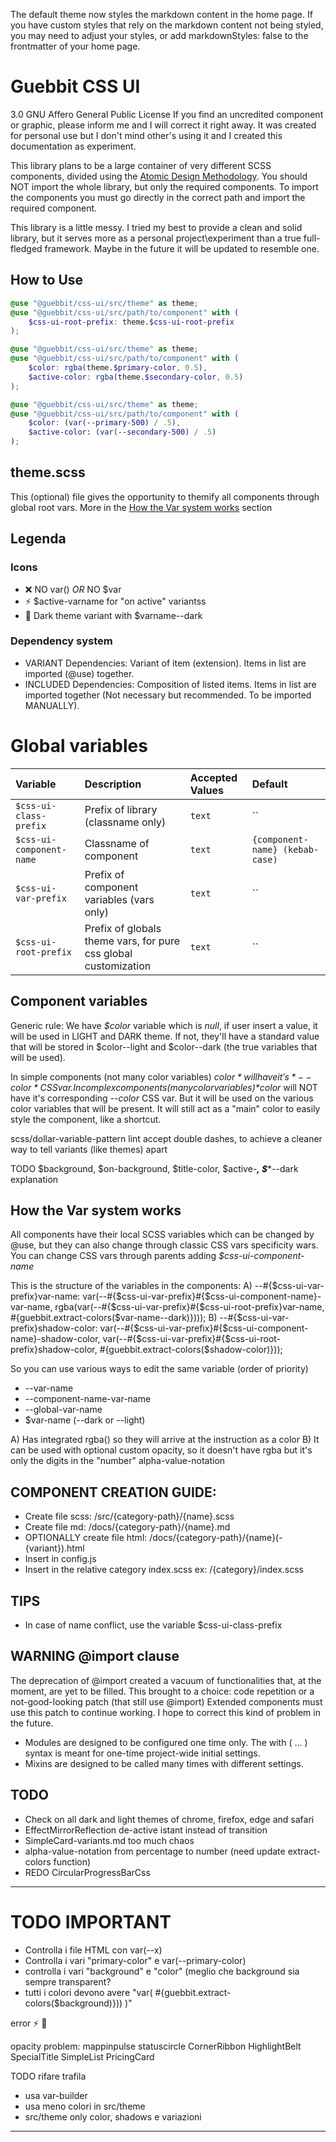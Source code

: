 The default theme now styles the markdown content in the home page. 
If you have custom styles that rely on the markdown content not being styled, 
you may need to adjust your styles, or add markdownStyles: false to the frontmatter of your home page.






# Guebbit CSS UI

3.0 GNU Affero General Public License
If you find an uncredited component or graphic, please inform me and I will correct it right away.
It was created for personal use but I don't mind other's using it and I created this documentation as experiment.

This library plans to be a large container of very different SCSS components,
divided using the [Atomic Design Methodology](https://bradfrost.com/blog/post/atomic-web-design/).
You should NOT import the whole library, but only the required components.
To import the components you must go directly in the correct path and import the required component.

This library is a little messy. I tried my best to provide a clean and solid library, but it serves more as a personal project\experiment than a true full-fledged framework.
Maybe in the future it will be updated to resemble one.

## How to Use

```scss
@use "@guebbit/css-ui/src/theme" as theme;
@use "@guebbit/css-ui/src/path/to/component" with (
    $css-ui-root-prefix: theme.$css-ui-root-prefix
);
```

```scss
@use "@guebbit/css-ui/src/theme" as theme;
@use "@guebbit/css-ui/src/path/to/component" with (
    $color: rgba(theme.$primary-color, 0.5),
    $active-color: rgba(theme.$secondary-color, 0.5)
);
```

```scss
@use "@guebbit/css-ui/src/theme" as theme;
@use "@guebbit/css-ui/src/path/to/component" with (
    $color: (var(--primary-500) / .5),
    $active-color: (var(--secondary-500) / .5)
);
```

## theme.scss

This (optional) file gives the opportunity to themify all components through global root vars. More in the <a href="#how-the-var-system-works">How the Var system works</a> section

## Legenda

### Icons
- :x: NO var() *OR* NO $var
- :zap: $active-varname for "on active" variantss
- :first_quarter_moon_with_face: Dark theme variant with $varname--dark

### Dependency system
- VARIANT Dependencies:  Variant of item (extension). Items in list are imported (@use) together.
- INCLUDED Dependencies:  Composition of listed items. Items in list are imported together (Not necessary but recommended. To be imported MANUALLY).

# Global variables

| Variable                 | Description                                                     | Accepted Values | Default                         |
|:-------------------------|:----------------------------------------------------------------|:----------------|:--------------------------------|
| `$css-ui-class-prefix`   | Prefix of library (classname only)                              | `text`          | ``                              |
| `$css-ui-component-name` | Classname of component                                          | `text`          | `{component-name} (kebab-case)` |
| `$css-ui-var-prefix`     | Prefix of component variables (vars only)                       | `text`          | ``                              |
| `$css-ui-root-prefix`    | Prefix of globals theme vars, for pure css global customization | `text`          | ``                              |






## Component variables

Generic rule:
We have *$color* variable which is *null*, if user insert a value, it will be used in LIGHT and DARK theme.
If not, they'll have a standard value that will be stored in $color--light and $color--dark (the true variables that will be used).

In simple components (not many color variables) *$color* will have it's *--color* CSS var.
In complex components (many color variables) *$color* will NOT have it's corresponding *--color* CSS var. But it will be used on the various
color variables that will be present. It will still act as a "main" color to easily style the component, like a shortcut.

scss/dollar-variable-pattern lint accept double dashes, to achieve a cleaner way to tell variants (like themes) apart

TODO $background, $on-background, $title-color, $active-***, $****--dark explanation




## How the Var system works
All components have their local SCSS variables which can be changed by @use, but they can also change through classic CSS vars specificity wars.
You can change CSS vars through parents adding *$css-ui-component-name*

This is the structure of the variables in the components:
A) --#{$css-ui-var-prefix}var-name: var(--#{$css-ui-var-prefix}#{$css-ui-component-name}-var-name, rgba(var(--#{$css-ui-var-prefix}#{$css-ui-root-prefix}var-name, #{guebbit.extract-colors($var-name--dark)})));
B) --#{$css-ui-var-prefix}shadow-color: var(--#{$css-ui-var-prefix}#{$css-ui-component-name}-shadow-color, var(--#{$css-ui-var-prefix}#{$css-ui-root-prefix}shadow-color, #{guebbit.extract-colors($shadow-color)}));

So you can use various ways to edit the same variable (order of priority)
 - --var-name
 - --component-name-var-name
 - --global-var-name
 - $var-name (--dark or --light)

A) Has integrated rgba() so they will arrive at the instruction as a color
B) It can be used with optional custom opacity, so it doesn't have rgba but it's only the digits in the "number" alpha-value-notation




## COMPONENT CREATION GUIDE:
- Create file scss: /src/{category-path}/{name}.scss
- Create file md: /docs/{category-path}/{name}.md
- OPTIONALLY create file html: /docs/{category-path}/{name}(-{variant}).html
- Insert in config.js
- Insert in the relative category index.scss ex: /{category}/index.scss

## TIPS
- In case of name conflict, use the variable $css-ui-class-prefix





## WARNING @import clause
The deprecation of @import created a vacuum of functionalities that, at the moment, are yet to be filled.
This brought to a choice: code repetition or a not-good-looking patch (that still use @import)
Extended components must use this patch to continue working. I hope to correct this kind of problem in the future.
- Modules are designed to be configured one time only. The with ( ... ) syntax is meant for one-time project-wide initial settings.
- Mixins are designed to be called many times with different settings.



## TODO
 - Check on all dark and light themes of chrome, firefox, edge and safari
 - EffectMirrorReflection de-active istant instead of transition
 - SimpleCard-variants.md too much chaos
 - alpha-value-notation from percentage to number (need update extract-colors function)
 - REDO CircularProgressBarCss




--------------------------------------------------------------------------------

# TODO IMPORTANT
- Controlla i file HTML con var(--x)
- Controlla i vari "primary-color" e var(--primary-color)
- controlla i vari "background" e "color" (meglio che background sia sempre transparent?
- tutti i colori devono avere "var( #{guebbit.extract-colors($background)})) )"

error
:zap: :first_quarter_moon_with_face: 


opacity problem:
mappinpulse
statuscircle
CornerRibbon
HighlightBelt
SpecialTitle
SimpleList
PricingCard




TODO rifare trafila
 - usa var-builder
 - usa meno colori in src/theme
 - src/theme only color, shadows e variazioni

--------------------------------------------------------------------------------